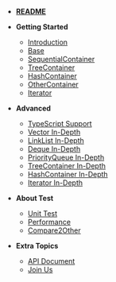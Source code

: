 - [**README**](/README.md "Js-sdsl README")
- **Getting Started**
  - [Introduction](/start/introduction.md)
  - [Base](/start/base.md "super abstract class Base")
  - [SequentialContainer](/start/sequential-container.md)
  - [TreeContainer](/start/tree-container.md)
  - [HashContainer](/start/hash-container.md)
  - [OtherContainer](/start/other-container.md)
  - [Iterator](/start/iterator.md)

- **Advanced**
  - [TypeScript Support](/advance/typescript-support.md)
  - [Vector In-Depth](/advance/vector.md)
  - [LinkList In-Depth](/advance/linklist.md)
  - [Deque In-Depth](/advance/deque.md)
  - [PriorityQueue In-Depth](/advance/priority-queue.md)
  - [TreeContainer In-Depth](/advance/tree-container.md)
  - [HashContainer In-Depth](/advance/hash-container.md)
  - [Iterator In-Depth](/advance/iterator.md)

- **About Test**
  - [Unit Test](/test/unit-test.md)
  - [Performance](/test/performance-test.md)
  - [Compare2Other](/test/compare2other.md)

- **Extra Topics**
  - [API Document](/more/api-document.md)
  - [Join Us](/more/join-us.md)